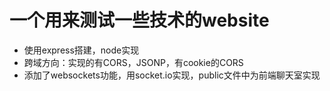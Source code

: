 一个用来测试一些技术的website
=========
* 使用express搭建，node实现
* 跨域方向：实现的有CORS，JSONP，有cookie的CORS
* 添加了websockets功能，用socket.io实现，public文件中为前端聊天室实现